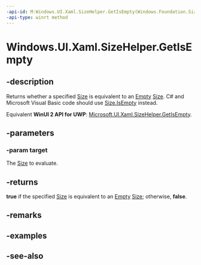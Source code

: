 ```yaml
---
-api-id: M:Windows.UI.Xaml.SizeHelper.GetIsEmpty(Windows.Foundation.Size)
-api-type: winrt method
---
```


<!-- Method syntax
public bool GetIsEmpty(Windows.Foundation.Size target)
-->

# Windows.UI.Xaml.SizeHelper.GetIsEmpty

## -description

 Returns whether a specified [Size](../windows.foundation/size.md) is equivalent to an [Empty](sizehelper_empty.md) [Size](../windows.foundation/size.md). C# and Microsoft Visual Basic code should use [Size.IsEmpty](/dotnet/api/windows.foundation.size.isempty?view=dotnet-uwp-10.0&preserve-view=true) instead.

Equivalent **WinUI 2 API for UWP**: [Microsoft.UI.Xaml.SizeHelper.GetIsEmpty](/windows/winui/api/microsoft.ui.xaml.sizehelper.getisempty).

## -parameters

### -param target

The [Size](../windows.foundation/size.md) to evaluate.

## -returns

 **true** if the specified [Size](../windows.foundation/size.md) is equivalent to an [Empty](sizehelper_empty.md) [Size](../windows.foundation/size.md); otherwise, **false**.

## -remarks

## -examples

## -see-also
